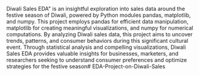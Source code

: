 Diwali Sales EDA" is an insightful exploration into sales data around the festive season of Diwali, powered by Python modules pandas, matplotlib, and numpy. This project employs pandas for efficient data manipulation, matplotlib for creating meaningful visualizations, and numpy for numerical computations. By analyzing Diwali sales data, this project aims to uncover trends, patterns, and consumer behaviors during this significant cultural event. Through statistical analysis and compelling visualizations, Diwali Sales EDA provides valuable insights for businesses, marketers, and researchers seeking to understand consumer preferences and optimize strategies for the festive season# EDA-Project-on-Diwali-Sales
